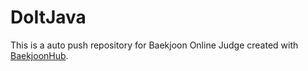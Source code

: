 # DoItJava
This is a auto push repository for Baekjoon Online Judge created with [BaekjoonHub](https://github.com/BaekjoonHub/BaekjoonHub).
